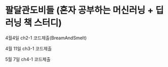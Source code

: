 # 팔달관도비들 (혼자 공부하는 머신러닝 + 딥러닝 책 스터디)


4월4일 ch2-1 코드제출(BreamAndSmelt)

4월 11일 ch3-1 코드제출

5월 7일 ch4-1 코드제출
